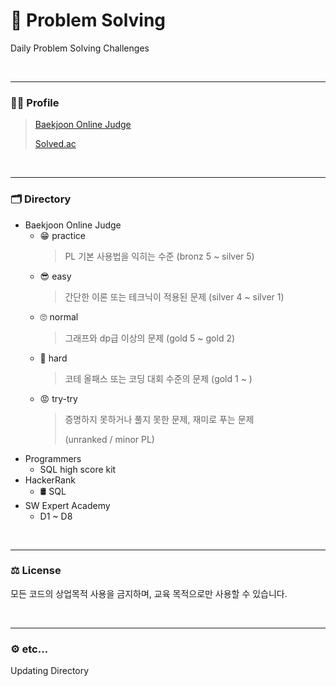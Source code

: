 # 📆 Problem Solving

Daily Problem Solving Challenges

<br><hr/>

### 🧑‍💻 Profile

> [Baekjoon Online Judge](https://www.acmicpc.net/user/polygon)
>
> [Solved.ac](https://solved.ac/profile/polygon)

<br><hr/>

### 🗂️ Directory

+ Baekjoon Online Judge
  + 😁 practice
    >  PL 기본 사용법을 익히는 수준 (bronz 5 ~ silver 5)
  + 😎 easy
    > 간단한 이론 또는 테크닉이 적용된 문제 (silver 4 ~ silver 1)
  + 🙄 normal
    > 그래프와 dp급 이상의 문제 (gold 5 ~ gold 2)
  + 🤔 hard
    > 코테 올패스 또는 코딩 대회 수준의 문제 (gold 1 ~ )
  + 😡 try-try
    > 증명하지 못하거나 풀지 못한 문제, 재미로 푸는 문제
    > 
    > (unranked / minor PL)
+ Programmers
  + SQL high score kit
+ HackerRank
  + 🛢 SQL
+ SW Expert Academy
  + D1 ~ D8

<br><hr/>

### ⚖️ License

모든 코드의 상업목적 사용을 금지하며, 교육 목적으로만 사용할 수 있습니다.

<br><hr/>

### ⚙️ etc...

Updating Directory
